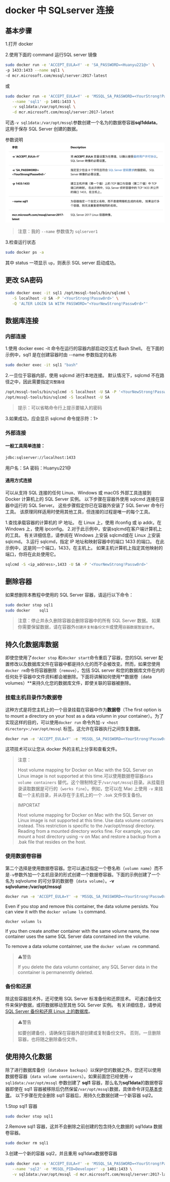 # docker 中 SQLserver 连接

## 基本步骤

1.打开 docker

2.使用下面的 command 运行SQL server 镜像

``` bash
sudo docker run -e 'ACCEPT_EULA=Y' -e 'SA_PASSWORD=<Huanyu221@>' \
-p 1433:1433 --name sql1 \
-d mcr.microsoft.com/mssql/server:2017-latest
```

或

```bash
sudo docker run -e 'ACCEPT_EULA=Y' -e 'MSSQL_SA_PASSWORD=<YourStrong!Passw0rd>' \
   --name 'sql1' -p 1401:1433 \
   -v sql1data:/var/opt/mssql \
   -d mcr.microsoft.com/mssql/server:2017-latest
```

可选`-v sql1data:/var/opt/mssql`参数创建一个名为的数据卷容器**sql1ddata**。 这用于保存 SQL Server 创建的数据。

参数说明
![Xnip2019-07-08_16-22-41](/assets/Xnip2019-07-08_16-22-41.png)

> 注意：我的 `--name` 参数值为 `sqlserver1`

3.检查运行状态

``` bash
sudo docker ps -a
```

其中 status 一项显示 `up`，则表示 SQL server 启动成功。

## 更改 SA密码

``` bash
sudo docker exec -it sql1 /opt/mssql-tools/bin/sqlcmd \
   -S localhost -U SA -P '<YourStrong!Passw0rd>' \
   -Q 'ALTER LOGIN SA WITH PASSWORD="<YourNewStrong!Passw0rd>"'
```

## 数据库连接

### 内部连接

1.使用 docker exec -it 命令在运行的容器内部启动交互式 Bash Shell。 在下面的示例中，sql1 是在创建容器时由 --name 参数指定的名称

``` bash
sudo docker exec -it sql1 "bash"
```

2.一旦位于容器内部，使用 sqlcmd 进行本地连接。 默认情况下，sqlcmd 不在路径之中，因此需要指定`完整路径`

``` bash
/opt/mssql-tools/bin/sqlcmd -S localhost -U SA -P '<YourNewStrong!Passw0rd>'
/opt/mssql-tools/bin/sqlcmd -S localhost -U SA
```

> 提示：可以省略命令行上提示要输入的密码

3.如果成功，应会显示 sqlcmd 命令提示符：1>

### 外部连接

#### 一般工具简单连接：

``` bash
jdbc:sqlserver://localhost:1433
```

用户名：SA
密码：Huanyu221@

#### 通用方式连接

可以从支持 SQL 连接的任何 Linux、Windows 或 macOS 外部工具连接到 Docker 计算机上的 SQL Server 实例。
以下步骤在容器外使用 sqlcmd 连接在容器中运行的 SQL Server。 这些步骤假定你已在容器外安装了 SQL Server 命令行工具。 该原理同样适用时使用其他工具，但连接的过程是唯一的每个工具。

1.查找承载容器的计算机的 IP 地址。 在 Linux 上，使用 ifconfig 或 ip addr。在 Windows 上，使用 ipconfig。
2.对于此示例中，安装sqlcmd在客户端计算机上的工具。 有关详细信息，请参阅在 Windows 上安装 sqlcmd或在 Linux 上安装 sqlcmd。
3.运行 sqlcmd，指定 IP 地址和映射容器中的端口 1433 的端口。 在此示例中，这是同一个端口，1433，在主机上。 如果主机计算机上指定其他映射的端口，你将在此处使用它。

``` bash
sqlcmd -S <ip_address>,1433 -U SA -P '<YourNewStrong!Passw0rd>'
```

## 删除容器

如果想删除本教程中使用的 SQL Server 容器，请运行以下命令：

```bash
sudo docker stop sql1
sudo docker    sql1
```

> 注意：停止并永久删除容器会删除容器中的所有 SQL Server 数据。 如果你需要保留数据，请在容器外`创建并复制备份文件`或使用`容器数据暂留技术`。

## 持久化数据库数据

即使您使用了`docker stop` 和`docker start`命令重启了容器，您的SQL server 配置修改以及数据库文件在容器中都是持久化的而不会被改变。然而，如果您使用`docker rm`命令将容器删除（`remove`），包括 SQL server 和您的数据库文件在内的任何处于容器中文件资料都会被删除。下面将讲解如何使用**数据卷（data volumes）**来持久化您的数据库文件，即使关联的容器被删除。

### 挂载主机目录作为数据卷

这种方式是将您主机上的一个目录挂载在容器中作为**数据卷**（The first option is to mount a directory on your host as a data volumn in your container）。为了实现这样的目的，可以使用`docker run` 命令外加`-v <host directory>:/var/opt/mssql` 标签。这允许在容器执行之间恢复数据。

``` bash
docker run -e 'ACCEPT_EULA=Y' -e 'MSSQL_SA_PASSWORD=<YourStrong!Passw0rd>' -p 1433:1433 -v <host directory>:/var/opt/mssql -d mcr.microsoft.com/mssql/server:2017-latest
```

这项技术可以让您从 docker 外的主机上分享和查看文件。

> 注意：
> 
> Host volume mapping for Docker on Mac with the SQL Server on Linux image is not supported at this time.可以使用数据卷容器`data volume containers` 替代。这个限制特定于`/var/opt/mssql`目录。从挂载目录读取数据是可行的（`works fine`）。例如，您可以在 Mac 上使用 `-v` 来挂载一个主机目录，并从存在于主机上的一个 `.bak` 文件恢复备份。

> IMPORTAT
> 
> Host volume mapping for Docker on Mac with the SQL Server on Linux image is not supported at this time. Use data volume containers instead. This restriction is specific to the /var/opt/mssql directory. Reading from a mounted directory works fine. For example, you can mount a host directory using -v on Mac and restore a backup from a .bak file that resides on the host.

### 使用数据卷容器

第二个选择是使用数据卷容器。您可以通过指定一个卷名称（`volumn name`）而不是`-v`参数外加一个主机目录的形式创建一个数据卷容器。下面的示例创建了一个名为 sqlvolume 的可分享的数据卷（`data volume`）。**-v sqlvolume:/var/opt/mssql**

``` bash
docker run -e 'ACCEPT_EULA=Y' -e 'MSSQL_SA_PASSWORD=<YourStrong!Passw0rd>' -p 1433:1433 -v sqlvolume:/var/opt/mssql -d mcr.microsoft.com/mssql/server:2017-latest
```

Even if you stop and remove this container, the data volume persists. You can view it with the `docker volume ls` command.

``` bash
docker volumn ls
```

If you then create another container with the same volume name, the new container uses the same SQL Server data conntained inn the volume.

To remove a data volume containner, use the `docker volumn rm` command.

> ⚠️警告
> 
> If you delete the data volumn container, any SQL Server data in the conntainer is permanenntly deleted.

### 备份和还原

除这些容器技术外，还可使用 SQL Server 标准备份和还原技术。 可通过备份文件来保护数据，或将数据移动至其他 SQL Server 实例。 有关详细信息，请参阅[SQL Server 备份和还原 Linux 上的数据库][1]。

> ⚠️警告
> 
> 如要创建备份，请确保在容器外部创建或复制备份文件。 否则，一旦删除容器，也将随之删除备份文件。

## 使用持久化数据

除了进行数据库备份（`database backups`）以保护您的数据之外，您还可以使用数据卷容器（`data volume containers`）。如果前面您已经使用`-v sql1data:/var/opt/mssql` 参数创建了 **sql1** 容器，那么名为**sql1data**的数据卷容器即使在 sql1 容器被移除后仍然保留`/var/opt/mssql`数据，具体命令详见[基本步骤](#基本步骤)。
以下步骤在完全删除 sql1 容器后，用持久化数据创建一个新容器 sql2。

1.Stop sql1 容器

``` bash
sudo docker stop sql1
```

2.Remove sql1 容器，这并不会删除之前创建的包含持久化数据的 sql1data 数据卷容器。

``` bash
sudo docker rm sql1
```

3.创建一个新的容器 sql2，并且重用 sql1data数据卷容器

``` bash
sudo docker run -e 'ACCEPT_EULA=Y' -e 'MSSQL_SA_PASSWORD=<YourStrong!Passw0rd>' \
   --name 'sql2' -e 'MSSQL_PID=Developer' -p 1401:1433 \
   -v sql1data:/var/opt/mssql -d mcr.microsoft.com/mssql/server:2017-latest
```


[1]:https://docs.microsoft.com/zh-cn/sql/linux/sql-server-linux-backup-and-restore-database?view=sql-server-2017



